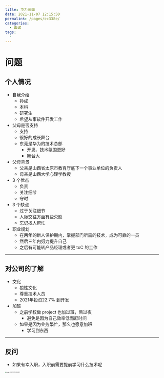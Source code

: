 ```yaml
---
title: 华为三面
date: 2021-11-07 12:15:50
permalink: /pages/ec338e/
categories:
  - 面试
tags:
  - 
---
```

# 问题



## 个人情况

- 自我介绍
  - 孙成
  - 本科
  - 研究生
  - 希望从事软件开发工作
- 父母是否支持
  - 支持
  - 很好的成长舞台
  - 东莞是华为的技术总部
    - 开发、技术氛围更好
    - 舞台大
- 父母背景
  - 父亲是山西省太原市教育厅底下一个事业单位的负责人
  - 母亲是山西大学心理学教授
- 3 个优点
  - 负责
  - 关注细节
  - 守时
- 3 个缺点
  - 过于关注细节
  - 人际交往方面有些欠缺
  - 忘记找人帮忙
- 职业规划
  - 在两年的新人保护期内，掌握部门所需的技术，成为可靠的一员
  - 然后三年内努力提升自己
  - 之后有可能转产品经理或者更 toC 的工作

---

## 对公司的了解

- 文化
  - 狼性文化
  - 尊重技术人员
  - 2021年投资22.7% 到开发
- 加班
  - 之前学校做 project 也加过班，熬过夜
      - 避免是因为自己效率低而赶时间
  - 如果是因为业务繁忙，那么也愿意加班
      - 学习到东西


---

## 反问

- 如果有幸入职，入职前需要提前学习什么技术呢



<img src="https://cdn.jsdelivr.net/gh/Sunc4127/image-hosting/202111141203917.png" alt="image-20211114120352887" style="zoom:25%;" />

